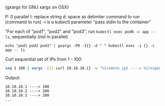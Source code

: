 (gxargs for GNU xargs on OSX)

P: 0 parallel
I: replace string
d: space as delimiter
_command to run_ (command to run)
-i is a kubectl parameter "pass stdin to the container"

"For each of "pod1", "pod2" and "pod3", run `kubectl exec podN -c app -- ls`, sequentially (not in parallel)

```
echo "pod1 pod2 pod3" | gxargs -P0 -I{} -d " " kubectl exec -i {} -c app -- ls
```


Curl sequential set of IPs from 1 - 100:
```bash
seq 1 100 | xargs -I{} curl 10.10.10.{} -w "%{remote_ip} ----> %{response_code}\n" -s -o /dev/null
```

Output:
```
10.10.10.1 ----> 200
10.10.10.2 ----> 200
10.10.10.3 ----> 200
...
```
